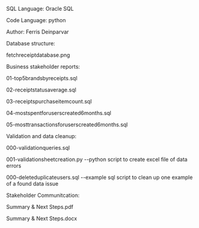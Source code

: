 SQL Language: Oracle SQL

Code Language: python

Author: Ferris Deinparvar



Database structure: 

fetchreceiptdatabase.png 



Business stakeholder reports:

01-top5brandsbyreceipts.sql    

02-receiptstatusaverage.sql

03-receiptspurchaseitemcount.sql

04-mostspentforuserscreated6months.sql

05-mosttransactionsforuserscreated6months.sql


Validation and data cleanup:

000-validationqueries.sql 

001-validationsheetcreation.py --python script to create excel file of data errors

000-deleteduplicateusers.sql --example sql script to clean up one example of a found data issue


Stakeholder Communitcation:

Summary & Next Steps.pdf

Summary & Next Steps.docx

